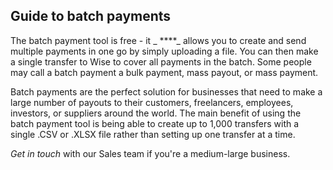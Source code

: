 ## Guide to batch payments  
The batch payment tool is free - it _ ****_ allows you to create and send multiple payments in one go by simply uploading a file. You can then make a single transfer to Wise to cover all payments in the batch. Some people may call a batch payment a bulk payment, mass payout, or mass payment. 

Batch payments are the perfect solution for businesses that need to make a large number of payouts to their customers, freelancers, employees, investors, or suppliers around the world. The main benefit of using the batch payment tool is being able to create up to 1,000 transfers with a single .CSV or .XLSX file rather than setting up one transfer at a time.

 _Get in touch_ with our Sales team if you're a medium-large business.